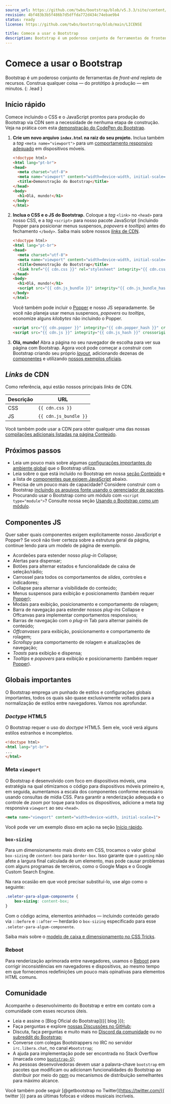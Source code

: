 ```yaml
---
source_url: https://github.com/twbs/bootstrap/blob/v5.3.3/site/content/docs/5.3/getting-started/introduction.md
revision: 4bf483b3b5f486b7d5dffda772d434c74ebae9b4
status: ready
license: https://github.com/twbs/bootstrap/blob/main/LICENSE

title: Comece a usar o Bootstrap
description: Bootstrap é um poderoso conjunto de ferramentas de frontend repleto de recursos. Construa qualquer coisa — do protótipo à produção — em minutos.
---
```


# Comece a usar o Bootstrap

Bootstrap é um poderoso conjunto de ferramentas de _front-end_ repleto de
recursos.
Construa qualquer coisa — do protótipo à produção — em minutos.
{: .lead }

## Início rápido

Comece incluindo o CSS e o JavaScript prontos para produção do Bootstrap via CDN
sem a necessidade de nenhuma etapa de construção.
Veja na prática com esta
[demonstração do CodePen do Bootstrap](https://codepen.io/team/bootstrap/pen/qBamdLj).

1. **Crie um novo arquivo `index.html` na raiz do seu projeto.**
   Inclua também a _tag_ `<meta name="viewport">` para um
   [comportamento responsivo adequado](https://developer.mozilla.org/en-US/docs/Web/HTML/Viewport_meta_tag)
   em dispositivos móveis.

    ```html
    <!doctype html>
    <html lang="pt-br">
    <head>
      <meta charset="utf-8">
      <meta name="viewport" content="width=device-width, initial-scale=1">
      <title>Demonstração do Bootstrap</title>
    </head>
    <body>
      <h1>Olá, mundo!</h1>
    </body>
    </html>
    ```

2. **Inclua o CSS e o JS do Bootstrap.** Coloque a _tag_ `<link>` no `<head>`
   para nosso CSS, e a _tag_ `<script>` para nosso pacote JavaScript (incluindo
   Popper para posicionar menus suspensos, _popovers_ e _tooltips_) antes do
   fechamento `</body>`.
   Saiba mais sobre nossos [_links_ de CDN](#links-de-cdn).
    ```html
    <!doctype html>
    <html lang="pt-br">
    <head>
      <meta charset="utf-8">
      <meta name="viewport" content="width=device-width, initial-scale=1">
      <title>Demonstração do Bootstrap</title>
      <link href="{{ cdn.css }}" rel="stylesheet" integrity="{{ cdn.css_hash }}" crossorigin="anonymous">
    </head>
    <body>
      <h1>Olá, mundo!</h1>
      <script src="{{ cdn.js_bundle }}" integrity="{{ cdn.js_bundle_hash }}" crossorigin="anonymous"></script>
    </body>
    </html>
    ```
   Você também pode incluir o [Popper](https://popper.js.org/docs/v2/) e nosso
   JS separadamente.
   Se você não planeja usar menus suspensos, _popovers_ ou _tooltips_, economize
   alguns _kilobytes_ não incluindo o Popper.
    ```html
    <script src="{{ cdn.popper }}" integrity="{{ cdn.popper_hash }}" crossorigin="anonymous"></script>
    <script src="{{ cdn.js }}" integrity="{{ cdn.js_hash }}" crossorigin="anonymous"></script>
    ```

4. **Olá, mundo!** Abra a página no seu navegador de escolha para ver sua página
   com Bootstrap.
   Agora você pode começar a construir com Bootstrap criando seu próprio
   [_layout_](../layout/grid.md), adicionando dezenas de
   [componentes](../components/buttons.md) e utilizando
   [nossos exemplos oficiais](../examples/index.md).

## _Links_ de CDN

Como referência, aqui estão nossos principais _links_ de CDN.

| Descrição | URL                   |
|-----------|-----------------------|
| CSS       | `{{ cdn.css }}`       |
| JS        | `{{ cdn.js_bundle }}` |

Você também pode usar a CDN para obter qualquer uma das nossas
[compilações adicionais listadas na página Conteúdo](conteudo.md).

## Próximos passos

* Leia um pouco mais sobre algumas
  [configurações importantes do ambiente global](#globais-importantes) que o
  Bootstrap utiliza.
* Leia sobre o que está incluído no Bootstrap em nossa
  [seção Conteúdo](conteudo.md) e a lista de
  [componentes que exigem JavaScript](#componentes-js) abaixo.
* Precisa de um pouco mais de capacidade? Considere construir com o Bootstrap
  [incluindo os arquivos fonte usando o gerenciador de pacotes](../comecando/baixar.md#gerenciadores-de-pacotes).
* Procurando usar o Bootstrap como um módulo com `<script type="module">`?
  Consulte nossa seção [Usando o Bootstrap como um módulo](../getting-started/javascript.md#using-bootstrap-as-a-module).

## Componentes JS

Quer saber quais componentes exigem explicitamente nosso JavaScript e Popper?
Se você não tiver certeza sobre a estrutura geral da página, continue lendo para
um modelo de página de exemplo.

* Acordeões para estender nosso _plug-in_ Collapse;
* Alertas para dispensar;
* Botões para alternar estados e funcionalidade de caixa de seleção/rádio;
* Carrossel para todos os comportamentos de _slides_, controles e indicadores;
* Collapse para alternar a visibilidade do conteúdo;
* Menus suspensos para exibição e posicionamento (também requer
  [Popper](https://popper.js.org/docs/v2/));
* Modais para exibição, posicionamento e comportamento de rolagem;
* Barra de navegação para estender nossos _plug-ins_ Collapse e Offcanvas para
  implementar comportamentos responsivos;
* Barras de navegação com o _plug-in_ Tab para alternar painéis de conteúdo;
* _Offcanvases_ para exibição, posicionamento e comportamento de rolagem;
* _Scrollspy_ para comportamento de rolagem e atualizações de navegação;
* _Toasts_ para exibição e dispensa;
* _Tooltips_ e _popovers_ para exibição e posicionamento (também requer
  [Popper](https://popper.js.org/docs/v2/)).

## Globais importantes

O Bootstrap emprega um punhado de estilos e configurações globais importantes,
todos os quais são quase exclusivamente voltados para a normalização de estilos
entre navegadores.
Vamos nos aprofundar.

### _Doctype_ HTML5

O Bootstrap requer o uso do _doctype_ HTML5.
Sem ele, você verá alguns estilos estranhos e incompletos.

```html
<!doctype html>
<html lang="pt-br">
...
</html>
```

### Meta `viewport`

O Bootstrap é desenvolvido com foco em dispositivos móveis, uma estratégia na
qual otimizamos o código para dispositivos móveis primeiro e, em seguida,
aumentamos a escala dos componentes conforme necessário usando consultas de
mídia CSS.
Para garantir a renderização adequada e o controle de _zoom_ por toque para
todos os dispositivos, adicione a meta _tag_ responsiva `viewport` ao seu
`<head>`.

```html
<meta name="viewport" content="width=device-width, initial-scale=1">
```

Você pode ver um exemplo disso em ação na seção [Início rápido](#inicio-rapido).

### `box-sizing`

Para um dimensionamento mais direto em CSS, trocamos o valor global `box-sizing`
de `content-box` para `border-box`.
Isso garante que o `padding` não afete a largura final calculada de um elemento,
mas pode causar problemas com alguns programas de terceiros, como o Google Maps
e o Google Custom Search Engine.

Na rara ocasião em que você precisar substituí-lo, use algo como o seguinte:

```css
.seletor-para-algum-componente {
    box-sizing: content-box;
}
```

Com o código acima, elementos aninhados — incluindo conteúdo gerado via
`::before` e `::after` — herdarão o `box-sizing` especificado para esse
`.seletor-para-algum-componente`.

Saiba mais sobre o
[modelo de caixa e dimensionamento no CSS Tricks](https://css-tricks.com/box-sizing/).

### Reboot

Para renderização aprimorada entre navegadores, usamos o
[Reboot](../content/reboot.md) para corrigir inconsistências em navegadores e
dispositivos, ao mesmo tempo em que fornecemos redefinições um pouco mais
opinativas para elementos HTML comuns.

## Comunidade

Acompanhe o desenvolvimento do Bootstrap e entre em contato com a comunidade com
esses recursos úteis.

* Leia e assine o [Blog Oficial do Bootstrap]({{ blog }});
* Faça perguntas e explore
  [nossas Discussões no GitHub](https://github.com/twbs/bootstrap/discussions);
* Discuta, faça perguntas e muito mais no
  [Discord da comunidade](https://discord.gg/bZUvakRU3M) ou no
  [subreddit do Bootstrap](https://www.reddit.com/r/bootstrap/);
* Converse com colegas Bootstrappers no IRC no servidor `irc.libera.chat`, no
  canal `#bootstrap`;
* A ajuda para implementação pode ser encontrada no Stack Overflow (marcada como
  [`bootstrap-5`](https://stackoverflow.com/questions/tagged/bootstrap-5));
* As pessoas desenvolvedoras devem usar a palavra-chave `bootstrap` em pacotes
  que modificam ou adicionam funcionalidades do Bootstrap ao distribuir por meio
  do [npm](https://www.npmjs.com/search?q=keywords:bootstrap) ou mecanismos de
  distribuição semelhantes para máximo alcance.

Você também pode seguir
[@getbootstrap no Twitter](https://twitter.com/{{  twitter }}) para as últimas
fofocas e vídeos musicais incríveis.

